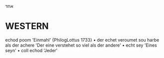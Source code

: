 אחד

WESTERN
========

echod poom 'Einmahl' {PhilogLottus 1733}
	•	der echet veroumet sou harbe als der achere 'Der eine verstehet so viel als der andere'
	•	echt sey 'Eines seyn'
	•	coll echod 'Jeder'

